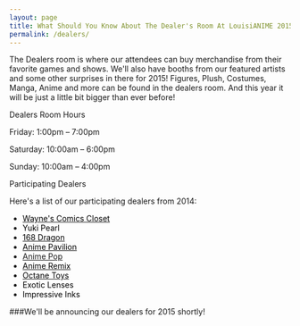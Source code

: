 ```yaml
---
layout: page
title: What Should You Know About The Dealer's Room At LouisiANIME 2015?
permalink: /dealers/
---
```




The Dealers room is where our attendees can buy merchandise from their favorite games and shows. We'll also have booths from our featured artists and some other surprises in there for 2015! Figures, Plush, Costumes, Manga, Anime and more can be found in the dealers room.  And this year it will be just a little bit bigger than ever before!


Dealers Room Hours

Friday: 1:00pm – 7:00pm

Saturday: 10:00am – 6:00pm

Sunday: 10:00am – 4:00pm


Participating Dealers

Here's a list of our participating dealers from 2014:

<ul>
    <li><a title="Wayne's Comics Closet" href="http://www.waynescomics.com/" target="_blank"><span style="color: #000000;">Wayne's Comics Closet</span></a></li>
    <li><span style="color: #000000;">Yuki Pearl</span></li>
    <li><a title="168 Dragon" href="http://www.dragonstrading.com/" target="_blank"><span style="color: #000000;">168 Dragon</span></a></li>
    <li><a title="Anime Pavilion" href="http://www.animepavilion.com/" target="_blank"><span style="color: #000000;">Anime Pavilion</span></a></li>
    <li><span style="color: #000000;"><a title="Anime Pop" href="http://www.animepopshop.com/" target="_blank">Anime Pop</a></span></li>
    <li><a title="Anime Remix" href="http://anime-remix.com/" target="_blank"><span style="color: #000000;">Anime Remix</span></a></li>
    <li><a title="Octane Toys" href="http://www.octanetoys.com/" target="_blank"><span style="color: #000000;">Octane Toys</span></a></li>
    <li><span style="color: #000000;">Exotic Lenses</span></li>
    <li><span style="color: #000000;">Impressive Inks</span></li>
</ul>

###We'll be announcing our dealers for 2015 shortly!
